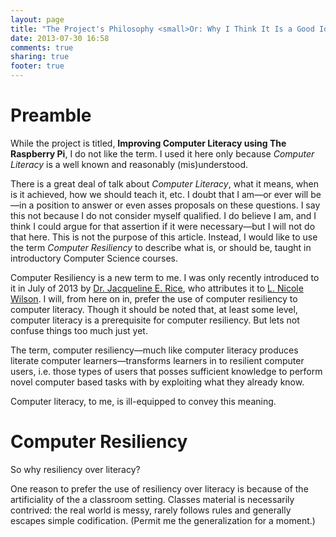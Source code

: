```yaml
---
layout: page
title: "The Project's Philosophy <small>Or: Why I Think It Is a Good Idea and You Should Too</small>"
date: 2013-07-30 16:58
comments: true
sharing: true
footer: true
---
```


# Preamble

While the project is titled, **Improving Computer Literacy using The
Raspberry Pi**, I do not like the term.  I used it here only because
*Computer Literacy* is a well known and reasonably (mis)understood.

There is a great deal of talk about *Computer Literacy*, what it
means, when is it achieved, how we should teach it, etc. I doubt that
I am&mdash;or ever will be&mdash;in a position to answer or even asses
proposals on these questions. I say this not because I do not consider
myself qualified. I do believe I am, and I think I could argue for
that assertion if it were necessary&mdash;but I will not do that
here. This is not the purpose of this article.  Instead, I would like
to use the term *Computer Resiliency* to describe what is, or should
be, taught in introductory Computer Science courses.

Computer Resiliency is a new term to me. I was only recently
introduced to it in July of 2013 by [Dr. Jacqueline
E. Rice](http://www.cs.uleth.ca/~rice/), who attributes it to
[L. Nicole Wilson](http://www.cs.uleth.ca/~wilsonn/bio.html).  I will,
from here on in, prefer the use of computer resiliency to computer
literacy.  Though it should be noted that, at least some level,
computer literacy is a prerequisite for computer resiliency.  But lets
not confuse things too much just yet.

The term, computer resiliency&mdash;much like computer literacy
produces literate computer learners&mdash;transforms learners in to
resilient computer users, i.e. those types of users that posses
sufficient knowledge to perform novel computer based tasks with by
exploiting what they already know.

Computer literacy, to me, is ill-equipped to convey this meaning.

# Computer Resiliency

So why resiliency over literacy?

One reason to prefer the use of resiliency over literacy is because of
the artificiality of the a classroom setting. Classes material is
necessarily contrived: the real world is messy, rarely follows rules
and generally escapes simple codification. (Permit me the
generalization for a moment.)


<!--

## Inverting the subject

This document outlines a proposed change to the Computer Science 0500
course, offered in the First Nations Transition Program (FNTP) in the
Department of Native American Studies.

I propose to invert the class: that is, to make the topic of the class
the use of computers and Computer Science as tools rather than
focusing on them as a topic themselves. To achieve this, the course
will focus on storytelling, and how a story might be represented
digitally.  This may take the form of writing, pictures, sound, levels
of interactivity as well as various other forms of available
multimedia.  Storytelling is of particular relevance to First Nations
(FN), in part due to traditional oral stories, and it is broad enough
an area to integrate many types of tools whose functions will
translate to other uses in other areas.

# Acknowledgements

Better late than never. Right?

The idea for the changes proposed by this project stem from a number
of sources.  I attribute much of the impetus to pursue these changes
based on personal frustration; however, I'd be remis to exclude those
to whom I am indebted for their opinions on, and practices in
education that have shaped my own views.

Still compiling this long list...

-->
